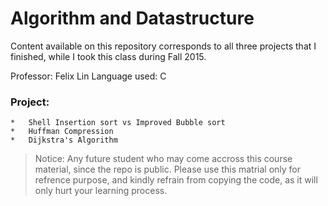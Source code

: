 # Algorithm and Datastructure

Content available on this repository corresponds to all three projects that I finished, while I took this class during Fall 2015.

Professor: Felix Lin
Language used: C

### Project:
    *	Shell Insertion sort vs Improved Bubble sort
    *	Huffman Compression
    *	Dijkstra's Algorithm

>Notice: Any future student who may come accross this course material, since the repo is public. Please use this matrial only for refrence purpose, and kindly refrain from copying the code, as it will only hurt your learning process.